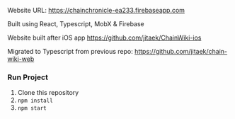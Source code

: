 Website URL: https://chainchronicle-ea233.firebaseapp.com

Built using React, Typescript, MobX & Firebase

Website built after iOS app
https://github.com/jitaek/ChainWiki-ios

Migrated to Typescript from previous repo: https://github.com/jitaek/chain-wiki-web 


### Run Project
1. Clone this repository
2. `npm install`
3. `npm start`
